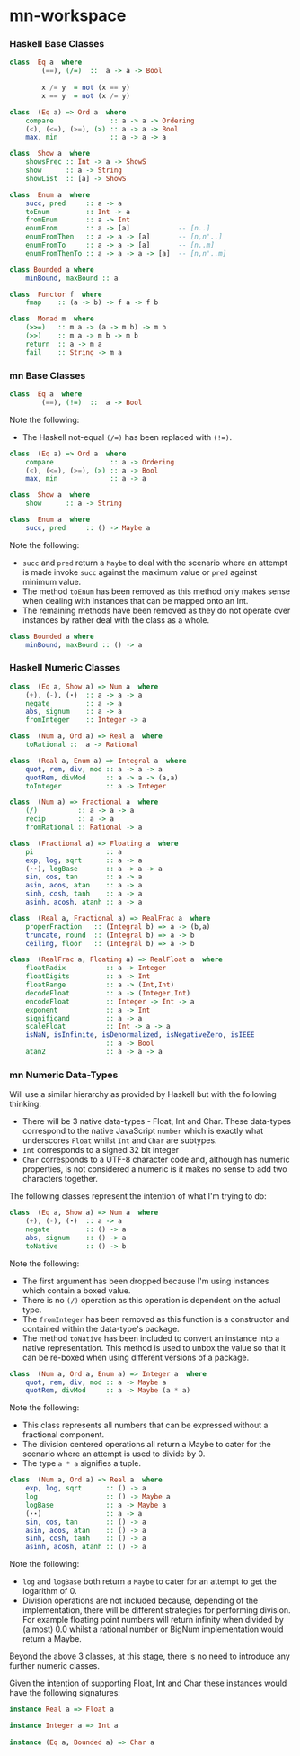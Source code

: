 # mn-workspace



### Haskell Base Classes

```haskell
class  Eq a  where  
        (==), (/=)  ::  a -> a -> Bool  
 
        x /= y  = not (x == y)  
        x == y  = not (x /= y)
```

```haskell
class  (Eq a) => Ord a  where  
    compare              :: a -> a -> Ordering  
    (<), (<=), (>=), (>) :: a -> a -> Bool  
    max, min             :: a -> a -> a  
```

```haskell
class  Show a  where  
    showsPrec :: Int -> a -> ShowS  
    show      :: a -> String  
    showList  :: [a] -> ShowS 
```

```haskell
class  Enum a  where  
    succ, pred     :: a -> a  
    toEnum         :: Int -> a  
    fromEnum       :: a -> Int  
    enumFrom       :: a -> [a]            -- [n..]  
    enumFromThen   :: a -> a -> [a]       -- [n,n'..]  
    enumFromTo     :: a -> a -> [a]       -- [n..m]  
    enumFromThenTo :: a -> a -> a -> [a]  -- [n,n'..m]  
```

```haskell
class Bounded a where
    minBound, maxBound :: a
```

```haskell
class  Functor f  where  
    fmap    :: (a -> b) -> f a -> f b
```

```haskell
class  Monad m  where  
    (>>=)   :: m a -> (a -> m b) -> m b  
    (>>)    :: m a -> m b -> m b  
    return  :: a -> m a  
    fail    :: String -> m a 
```


### mn Base Classes

```haskell
class  Eq a  where  
        (==), (!=)  ::  a -> Bool  
```

Note the following:

* The Haskell not-equal `(/=)` has been replaced with `(!=)`.


```haskell
class  (Eq a) => Ord a  where  
    compare              :: a -> Ordering  
    (<), (<=), (>=), (>) :: a -> Bool  
    max, min             :: a -> a  
```

```haskell
class  Show a  where  
    show      :: a -> String  
```

```haskell
class  Enum a  where  
    succ, pred     :: () -> Maybe a  
```

Note the following:

* `succ` and `pred` return a `Maybe` to deal with the scenario where an attempt is made invoke `succ` against the 
  maximum value or `pred` against minimum value.
* The method `toEnum` has been removed as this method only makes sense when dealing with instances that can be mapped 
  onto an Int.
* The remaining methods have been removed as they do not operate over instances by rather deal with the class as a 
  whole.
  

```haskell
class Bounded a where
    minBound, maxBound :: () -> a
```

### Haskell Numeric Classes

```haskell
class  (Eq a, Show a) => Num a  where  
    (+), (-), (⋆)  :: a -> a -> a  
    negate         :: a -> a  
    abs, signum    :: a -> a  
    fromInteger    :: Integer -> a  
```

```haskell 
class  (Num a, Ord a) => Real a  where  
    toRational ::  a -> Rational  
```

```haskell
class  (Real a, Enum a) => Integral a  where  
    quot, rem, div, mod :: a -> a -> a  
    quotRem, divMod     :: a -> a -> (a,a)  
    toInteger           :: a -> Integer  
```

```haskell
class  (Num a) => Fractional a  where  
    (/)          :: a -> a -> a  
    recip        :: a -> a  
    fromRational :: Rational -> a  
```

```haskell
class  (Fractional a) => Floating a  where  
    pi                  :: a  
    exp, log, sqrt      :: a -> a  
    (⋆⋆), logBase       :: a -> a -> a  
    sin, cos, tan       :: a -> a  
    asin, acos, atan    :: a -> a  
    sinh, cosh, tanh    :: a -> a  
    asinh, acosh, atanh :: a -> a
```

```haskell
class  (Real a, Fractional a) => RealFrac a  where  
    properFraction   :: (Integral b) => a -> (b,a)  
    truncate, round  :: (Integral b) => a -> b  
    ceiling, floor   :: (Integral b) => a -> b  
```

```haskell
class  (RealFrac a, Floating a) => RealFloat a  where  
    floatRadix          :: a -> Integer  
    floatDigits         :: a -> Int  
    floatRange          :: a -> (Int,Int)  
    decodeFloat         :: a -> (Integer,Int)  
    encodeFloat         :: Integer -> Int -> a  
    exponent            :: a -> Int  
    significand         :: a -> a  
    scaleFloat          :: Int -> a -> a  
    isNaN, isInfinite, isDenormalized, isNegativeZero, isIEEE  
                        :: a -> Bool  
    atan2               :: a -> a -> a  
```
 
 
### mn Numeric Data-Types
 
Will use a similar hierarchy as provided by Haskell but with the following thinking:
 
* There will be 3 native data-types - Float, Int and Char.  These data-types correspond to the native JavaScript 
 `number` which is exactly what underscores `Float` whilst `Int` and `Char` are subtypes.
* `Int` corresponds to a signed 32 bit integer
* `Char` corresponds to a UTF-8 character code and, although has numeric properties, is not considered a numeric is it 
  makes no sense to add two characters together.

The following classes represent the intention of what I'm trying to do:

```haskell
class  (Eq a, Show a) => Num a  where  
    (+), (-), (⋆)  :: a -> a  
    negate         :: () -> a  
    abs, signum    :: () -> a
    toNative       :: () -> b
```

Note the following:

* The first argument has been dropped because I'm using instances which contain a boxed value.
* There is no `(/)` operation as this operation is dependent on the actual type.
* The `fromInteger` has been removed as this function is a constructor and contained within the data-type's package.
* The method `toNative` has been included to convert an instance into a native representation.  This method is used to
  unbox the value so that it can be re-boxed when using different versions of a package.
  
  
```haskell
class  (Num a, Ord a, Enum a) => Integer a  where  
    quot, rem, div, mod :: a -> Maybe a  
    quotRem, divMod     :: a -> Maybe (a * a)  
```

Note the following:

* This class represents all numbers that can be expressed without a fractional component.
* The division centered operations all return a Maybe to cater for the scenario where an attempt is used to divide by 0.
* The type `a * a` signifies a tuple.


```haskell
class  (Num a, Ord a) => Real a  where  
    exp, log, sqrt      :: () -> a  
    log                 :: () -> Maybe a  
    logBase             :: a -> Maybe a  
    (⋆⋆)                :: a -> a  
    sin, cos, tan       :: () -> a  
    asin, acos, atan    :: () -> a  
    sinh, cosh, tanh    :: () -> a  
    asinh, acosh, atanh :: () -> a
```

Note the following:

* `log` and `logBase` both return a `Maybe` to cater for an attempt to get the logarithm of 0.
* Division operations are not included because, depending of the implementation, there will be different strategies for
  performing division.  For example floating point numbers will return infinity when divided by (almost) 0.0 whilst a 
  rational number or BigNum implementation would return a Maybe.
  
Beyond the above 3 classes, at this stage, there is no need to introduce any further numeric classes.


Given the intention of supporting Float, Int and Char these instances would have the following signatures:

```haskell
instance Real a => Float a

instance Integer a => Int a
 
instance (Eq a, Bounded a) => Char a
```